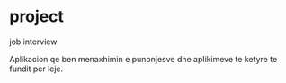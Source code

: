 # project
job interview

Aplikacion qe ben menaxhimin e punonjesve dhe aplikimeve te ketyre te fundit per leje.
